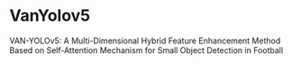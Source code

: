 # VanYolov5
VAN-YOLOv5: A Multi-Dimensional Hybrid Feature Enhancement Method Based on Self-Attention Mechanism for Small Object Detection in Football 
